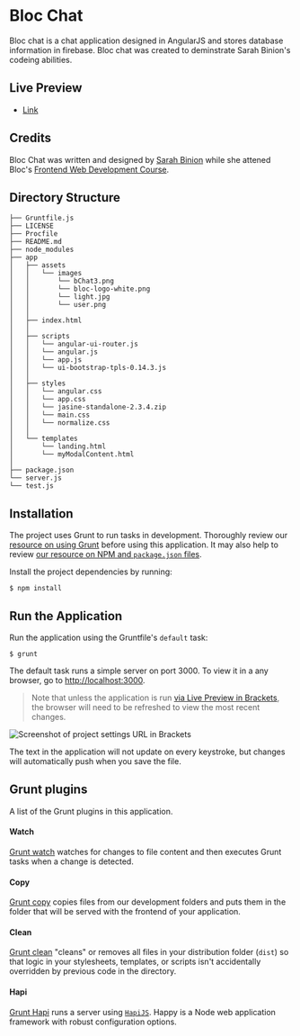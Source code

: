 Bloc Chat
========

Bloc chat is a chat application designed in AngularJS and stores database information in firebase. Bloc chat was created to deminstrate Sarah Binion's codeing abilities.

Live Preview
---------
* [Link](http://www.sarahbinion.com)

Credits
-------
Bloc Chat was written and designed by [Sarah Binion](http://www.sarahbinion.com) while she attened Bloc's [Frontend Web Development Course](https://www.bloc.io/frontend-development-bootcamp).

Directory Structure
---------

```
├── Gruntfile.js
├── LICENSE
├── Procfile
├── README.md
├── node_modules
├── app
│   ├── assets
│   │   └── images
│   │       └── bChat3.png
│   │       └── bloc-logo-white.png
│   │       └── light.jpg
│   │       └── user.png
│	│
│   ├── index.html
│	│
│   ├── scripts
│   │   └── angular-ui-router.js
│   │   └── angular.js
│   │   └── app.js
│   │   └── ui-bootstrap-tpls-0.14.3.js
│	│
│   ├── styles
│   │   └── angular.css
│   │   └── app.css
│   │   └── jasine-standalone-2.3.4.zip
│   │   └── main.css
│   │   └── normalize.css
│	│
│   └── templates
│       └── landing.html
│		└── myModalContent.html
│
├── package.json
└── server.js
└── test.js
```

Installation
---------

The project uses Grunt to run tasks in development. Thoroughly review our [resource on using Grunt](https://www.bloc.io/resources/using-grunt) before using this application. It may also help to review [our resource on NPM and `package.json` files](https://www.bloc.io/resources/npm-and-package-json).

Install the project dependencies by running:

```
$ npm install
```

Run the Application
---------

Run the application using the Gruntfile's `default` task:

```
$ grunt
```

The default task runs a simple server on port 3000. To view it in a any browser, go to [http://localhost:3000](http://localhost:3000).

>Note that unless the application is run [via Live Preview in Brackets](#use-in-brackets-live-preview), the browser will need to be refreshed to view the most recent changes.

![Screenshot of project settings URL in Brackets](https://bloc-global-assets.s3.amazonaws.com/images-frontend/screenshots/bloc-frontend-project-starter/live_preview_project_settings.png)

The text in the application will not update on every keystroke, but changes will automatically push when you save the file.

Grunt plugins
---------

A list of the Grunt plugins in this application.

#### Watch

[Grunt watch](https://github.com/gruntjs/grunt-contrib-watch) watches for changes to file content and then executes Grunt tasks when a change is detected.

#### Copy

[Grunt copy](https://github.com/gruntjs/grunt-contrib-copy) copies files from our development folders and puts them in the folder that will be served with the frontend of your application.

#### Clean

[Grunt clean](https://github.com/gruntjs/grunt-contrib-clean) "cleans" or removes all files in your distribution folder (`dist`) so that logic in your stylesheets, templates, or scripts isn't accidentally overridden by previous code in the directory.

#### Hapi

[Grunt Hapi](https://github.com/athieriot/grunt-hapi) runs a server using [`HapiJS`](http://hapijs.com/). Happy is a Node web application framework with robust configuration options.
